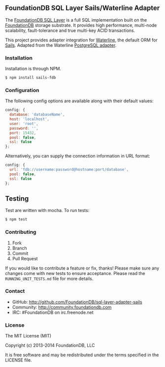 ## FoundationDB SQL Layer Sails/Waterline Adapter

The [FoundationDB SQL Layer](https://github.com/FoundationDB/sql-layer) is a
full SQL implementation built on the [FoundationDB](https://foundationdb.com)
storage substrate. It provides high performance, multi-node scalability,
fault-tolerance and true multi-key ACID transactions.

This project provides adapter integration for [Waterline](https://github.com/balderdashy/waterline), 
the default ORM for [Sails](https://github.com/balderdashy/sails). Adapted from the Waterline [PostgreSQL adapter](https://github.com/balderdashy/sails-postgresql).

### Installation

Installation is through NPM.

```bash
$ npm install sails-fdb
```

### Configuration

The following config options are available along with their default values:

```javascript
config: {
  database: 'databaseName',
  host: 'localhost',
  user: 'root',
  password: '',
  port: 15432,
  pool: false,
  ssl: false
};
```
Alternatively, you can supply the connection information in URL format:
```javascript
config: {
  url: 'fdb://username:password@hostname:port/database',
  pool: false,
  ssl: false
};
```


## Testing

Test are written with mocha. To run tests:

```bash
$ npm test
```


### Contributing

1. Fork
2. Branch
3. Commit
4. Pull Request

If you would like to contribute a feature or fix, thanks! Please make
sure any changes come with new tests to ensure acceptance. Please read
the `RUNNING_UNIT_TESTS.md` file for more details.

### Contact

* GitHub: http://github.com/FoundationDB/sql-layer-adapter-sails
* Community: http://community.foundationdb.com
* IRC: #FoundationDB on irc.freenode.net

### License

The MIT License (MIT)

Copyright (c) 2013-2014 FoundationDB, LLC

It is free software and may be redistributed under the terms specified in the LICENSE file.


